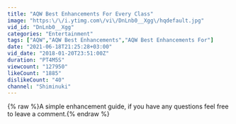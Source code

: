 ```yaml
---
title: "AQW Best Enhancements For Every Class"
image: "https:\/\/i.ytimg.com\/vi\/DnLnb0__Xgg\/hqdefault.jpg"
vid_id: "DnLnb0__Xgg"
categories: "Entertainment"
tags: ["AQW","AQW Best Enhancements","AQW Best Enhancements For"]
date: "2021-06-18T21:25:28+03:00"
vid_date: "2018-01-20T23:51:00Z"
duration: "PT4M5S"
viewcount: "127950"
likeCount: "1885"
dislikeCount: "40"
channel: "Shiminuki"
---
```

{% raw %}A simple enhancement guide, if you have any questions feel free to leave a comment.{% endraw %}
